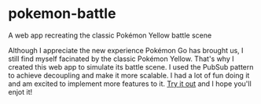 # pokemon-battle
A web app recreating the classic Pokémon Yellow battle scene

Although I appreciate the new experience Pokémon Go has brought us, I still find myself facinated by the classic Pokémon Yellow. That's why I created this web app to simulate its battle scene. I used the PubSub pattern to achieve decoupling and make it more scalable. I had a lot of fun doing it and am excited to implement more features to it. [Try it out](https://pokemonbattle.angusyeh.com/) and I hope you'll enjot it!
